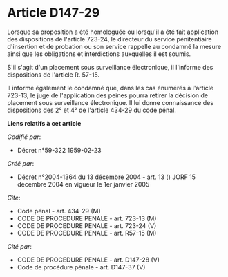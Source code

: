 # Article D147-29

Lorsque sa proposition a été homologuée ou lorsqu'il a été fait application des dispositions de l'article 723-24, le
directeur du service pénitentiaire d'insertion et de probation ou son service rappelle au condamné la mesure ainsi que les
obligations et interdictions auxquelles il est soumis.

S'il s'agit d'un placement sous surveillance électronique, il l'informe des dispositions de l'article R. 57-15.

Il informe également le condamné que, dans les cas énumérés à l'article 723-13, le juge de l'application des peines pourra
retirer la décision de placement sous surveillance électronique. Il lui donne connaissance des dispositions des 2° et 4° de
l'article 434-29 du code pénal.

**Liens relatifs à cet article**

_Codifié par_:

  - Décret n°59-322 1959-02-23

_Créé par_:

  - Décret n°2004-1364 du 13 décembre 2004 - art. 13 () JORF 15 décembre 2004 en vigueur le 1er janvier 2005

_Cite_:

  - Code pénal - art. 434-29 (M)
  - CODE DE PROCEDURE PENALE - art. 723-13 (M)
  - CODE DE PROCEDURE PENALE - art. 723-24 (V)
  - CODE DE PROCEDURE PENALE - art. R57-15 (M)

_Cité par_:

  - CODE DE PROCEDURE PENALE - art. D147-28 (V)
  - Code de procédure pénale - art. D147-37 (V)
